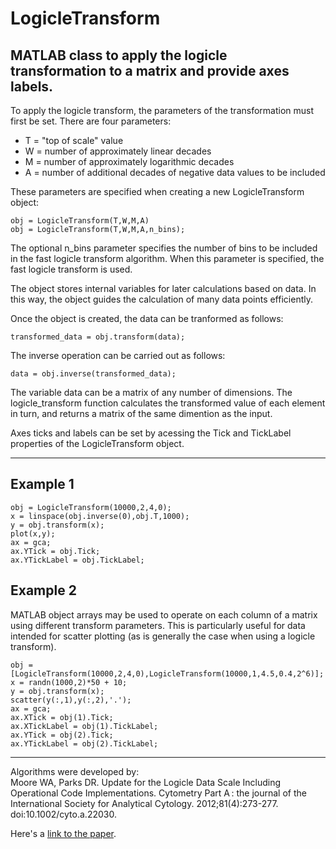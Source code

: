 # LogicleTransform

## MATLAB class to apply the logicle transformation to a matrix and provide axes labels.

To apply the logicle transform, the parameters of the transformation must first be set. There are four parameters:

* T = "top of scale" value
* W = number of approximately linear decades
* M = number of approximately logarithmic decades
* A = number of additional decades of negative data values to be included

These parameters are specified when creating a new LogicleTransform object:

`obj = LogicleTransform(T,W,M,A)`  
`obj = LogicleTransform(T,W,M,A,n_bins);`

The optional n_bins parameter specifies the number of bins to be included in the fast logicle transform algorithm. When this parameter is specified, the fast logicle transform is used.

The object stores internal variables for later calculations based on data. In this way, the object guides the calculation of many data points efficiently.

Once the object is created, the data can be tranformed as follows:

`transformed_data = obj.transform(data);`

The inverse operation can be carried out as follows:

`data = obj.inverse(transformed_data);`

The variable data can be a matrix of any number of dimensions. The logicle_transform function calculates the transformed value of each element in turn, and returns a matrix of the same dimention as the input.

Axes ticks and labels can be set by acessing the Tick and TickLabel properties of the LogicleTransform object.

---
## Example 1

`obj = LogicleTransform(10000,2,4,0);`  
`x = linspace(obj.inverse(0),obj.T,1000);`  
`y = obj.transform(x);`  
`plot(x,y);`  
`ax = gca;`  
`ax.YTick = obj.Tick;`  
`ax.YTickLabel = obj.TickLabel;`

## Example 2
MATLAB object arrays may be used to operate on each column of a matrix using different transform parameters. This is particularly useful for data intended for scatter plotting (as is generally the case when using a logicle transform).

`obj = [LogicleTransform(10000,2,4,0),LogicleTransform(10000,1,4.5,0.4,2^6)];`  
`x = randn(1000,2)*50 + 10;`  
`y = obj.transform(x);`  
`scatter(y(:,1),y(:,2),'.');`  
`ax = gca;`  
`ax.XTick = obj(1).Tick;`  
`ax.XTickLabel = obj(1).TickLabel;`  
`ax.YTick = obj(2).Tick;`  
`ax.YTickLabel = obj(2).TickLabel;`

---
Algorithms were developed by:  
Moore WA, Parks DR. Update for the Logicle Data Scale Including Operational Code Implementations. Cytometry Part A : the journal of the International Society for Analytical Cytology. 2012;81(4):273-277. doi:10.1002/cyto.a.22030.

Here's a [link to the paper](http://www.ncbi.nlm.nih.gov/pmc/articles/PMC4761345/).
